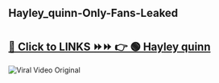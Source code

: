 
 ## Hayley_quinn-Only-Fans-Leaked

# <h2><a href="https://clipsfans.com/Hayley_quinn&ref=git">🔗 Click to LINKS ⏩⏩ 👉 🟢 Hayley quinn </a></h2>

<a href="https://clipsfans.com/Hayley_quinn&ref=git" rel="nofollow" data-target="animated-image.originalLink"><img src="https://i.ibb.co.com/xMMVF88/686577567.gif" alt="Viral Video Original" style="max-width: 100%; display: inline-block;" data-target="animated-image.originalImage"></a>
